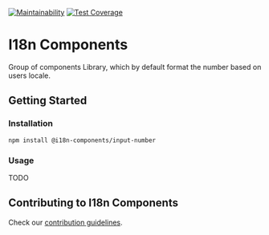 [![Maintainability](https://api.codeclimate.com/v1/badges/9d67c2a0374b1c04498e/maintainability)](https://codeclimate.com/github/i18n-components/i18n-components/maintainability) [![Test Coverage](https://api.codeclimate.com/v1/badges/9d67c2a0374b1c04498e/test_coverage)](https://codeclimate.com/github/i18n-components/i18n-components/test_coverage)

# I18n Components

Group of components Library, which by default format the number based on users locale.

## Getting Started

### Installation

```shell
npm install @i18n-components/input-number
```

### Usage

TODO

## Contributing to I18n Components
Check our [contribution guidelines](https://github.com/i18n-components/i18n-components/blob/main/CONTRIBUTING.md).